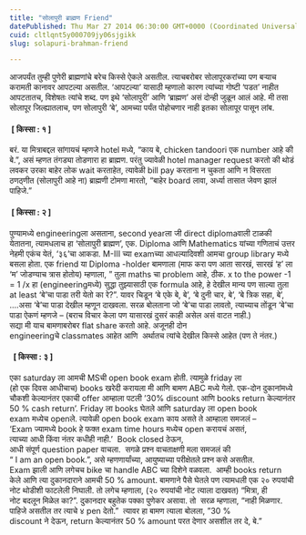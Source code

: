 ```yaml
---
title: "सोलापुरी ब्राह्मण Friend"
datePublished: Thu Mar 27 2014 06:30:00 GMT+0000 (Coordinated Universal Time)
cuid: cltlqnt5y000709jy06sjgikk
slug: solapuri-brahman-friend

---
```


आजपर्यंत तुम्ही पुणेरी ब्राह्मणांचे बरेच किस्से ऐकले असतील. त्याचबरोबर सोलापूरकरांच्या पण बऱ्याच करामती कानावर आपटल्या असतील. ‘आपटल्या’ यासाठी म्हणालो कारण त्यांच्या गोष्टी ‘पडत’ नाहीत आपटतातच, विशेषतः त्यांचे शब्द. पण इथे ‘सोलापुरी’ आणि ‘ब्राह्मण’ असं दोन्ही जुळून आलं आहे. मी तसा सोलापूर जिल्ह्यातलाच, पण सोलापुरी ‘बे’, आमच्या पर्यंत पोहोचणार नाही इतका सोलापूर पासून लांब.

####  \[ किस्सा : १ \]

बरं. या मित्राबद्दल सांगायचं म्हणजे hotel मध्ये, “काय बे, chicken tandoori एक number आहे की बे.”, असं म्हणत तंगड्या तोडणारा हा ब्राह्मण. परंतु ज्यावेळी hotel manager request करतो की थोडं लवकर उरका बाहेर लोक wait करताहेत, त्यावेळी bill pay करताना न चुकता आणि न विसरता ठणठ्णीत (सोलापुरी आहे ना) ब्राह्मणी टोमणा मारतो, “बाहेर board लावा, अर्ध्या तासात जेवण झालं पाहिजे.”

####  \[ किस्सा : २ \]

पुण्यामध्ये engineeringला असताना, second yearला जी direct diplomaवाली टाळकी येतातना, त्यामधलाच हा ‘सोलापुरी ब्राह्मण’, एक. Diploma आणि Mathematics यांच्या गणिताचं उत्तर नेहमी एकंच येतं, ‘३६’चा आकडा. M-III च्या examच्या आधल्यादिवशी आमचा group library मध्ये बसला होता. एक friend या Diploma -holder बामणाला (माफ करा पण आता सारखं, सारखं ‘ह’ ला ‘म’ जोडण्याच त्रास होतोय) म्हणाला, ” तुला maths चा problem आहे, ठीक. x to the power -1 = 1 /x हा (engineeringमध्ये) सुद्धा तुझ्यासाठी एक formula आहे, हे देखील मान्य पण साल्या तुला at least ‘बे’चा पाडा तरी येतो का रे?”. यावर चिडून ‘बे एके बे, बे’, ‘बे दुनी चार, बे’, ‘बे त्रिक सहा, बे’, ….असा ‘बे’चा पाडा देखील म्हणून दाखवला. सरळ बोलताना जो ‘बे’चा पाडा लावतो, त्याच्याच तोंडून ‘बे’चा पाडा ऐकणं म्हणजे – (बराच विचार केला पण यासारखं दुसरं काही असेल असं वाटत नाही.) सद्या मी याच बामणाबरोबर flat share करतो आहे. अजूनही दोन engineeringचे classmates आहेत आणि  अर्थातच त्यांचे देखील किस्से आहेत (पण ते नंतर.)

####   \[ किस्सा : ३ \]

एका saturday ला आमची MSची open book exam होती. त्यामुळे friday ला (हो एक दिवस आधीचाच) books खरेदी करायला मी आणि बामण ABC मध्ये गेलो. एक-दोन दुकानांमध्ये चौकशी केल्यानंतर एकाची offer आम्हाला पटली ’30% discount आणि books return केल्यानंतर 50 % cash return’. Friday ला books घेतले आणि saturday ला open book exam मध्येच openले. त्यावेळी open book exam काय असते ते आम्हाला समजलं – ‘Exam ज्यामध्ये book हे फक्त exam time hours मध्येच open करायचं असतं, त्याच्या आधी किंवा नंतर कधीही नाही.’  Book closed ठेऊन, आधी संपूर्ण question paper वाचला.  सगळे प्रश्न वाचताक्षणी मला समजलं की “ I am an open book.”, असे म्हणणार्यांच्या, आयुष्याच्या परीक्षेतले प्रश्न कसे असतील. Exam झाली आणि लगेचच bike चा handle ABC च्या दिशेने वळवला.  आम्ही books return केले आणि त्या दुकानदाराने आमची 50 % amount. बामणाने पैसे घेतले पण त्यामधली एक २० रुपयांची नोट थोडीशी फाटलेली निघाली. तो लगेच म्हणाला, (२० रुपयांची नोट त्याला दाखवत) “मित्रा, ही नोट बदलून मिळेल का?”. दुकानदार बहुतेक पक्का पुणेकर असावा. तो  सरळ म्हणाला, “नाही मिळणार.  पाहिजे असतील तर त्याचे ४ pen देतो.”  त्यावर हा बामण त्याला बोलला, ”30 % discount ने देऊन, return केल्यानंतर 50 % amount परत देणार असशील तर दे, बे.”